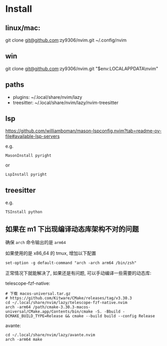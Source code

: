 # Install

## linux/mac:

git clone git@github.com:zy9306/nvim.git ~/.config/nvim

## win

git clone git@github.com:zy9306/nvim.git "$env:LOCALAPPDATA\nvim"

## paths

- plugins: ~/.local/share/nvim/lazy
- treesitter: ~/.local/share/nvim/lazy/nvim-treesitter


## lsp

https://github.com/williamboman/mason-lspconfig.nvim?tab=readme-ov-file#available-lsp-servers

e.g.

`MasonInstall pyright`

or 

`LspInstall pyright`

## treesitter

e.g.

`TSInstall python`


## 如果在 m1 下出现编译动态库架构不对的问题

确保 `arch` 命令输出的是 `arm64`

如果使用的是 x86_64 的 tmux, 增加以下配置

`set-option -g default-command "arch -arch arm64 /bin/zsh"`


正常情况下就能解决了, 如果还是有问题, 可以手动编译一些需要的动态库:

telescope-fzf-native:

```
# 下载 macos-universal.tar.gz
# https://github.com/Kitware/CMake/releases/tag/v3.30.3
cd ~/.local/share/nvim/lazy/telescope-fzf-native.nvim
arch -arm64 /path/cmake-3.30.3-macos-universal/CMake.app/Contents/bin/cmake -S. -Bbuild -DCMAKE_BUILD_TYPE=Release && cmake --build build --config Release
```

avante:

```
cd ~/.local/share/nvim/lazy/avante.nvim
arch -arm64 make
```
